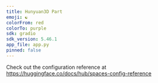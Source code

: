 ```yaml
---
title: Hunyuan3D Part
emoji: ☯️
colorFrom: red
colorTo: purple
sdk: gradio
sdk_version: 5.46.1
app_file: app.py
pinned: false
---
```


Check out the configuration reference at https://huggingface.co/docs/hub/spaces-config-reference
